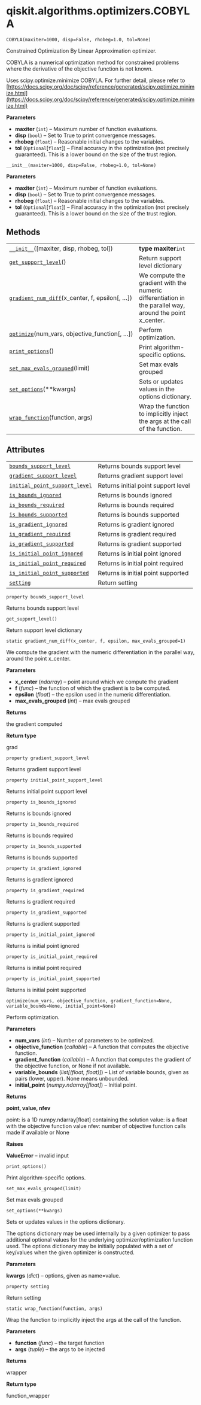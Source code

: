 # qiskit.algorithms.optimizers.COBYLA

<span id="undefined" />

`COBYLA(maxiter=1000, disp=False, rhobeg=1.0, tol=None)`

Constrained Optimization By Linear Approximation optimizer.

COBYLA is a numerical optimization method for constrained problems where the derivative of the objective function is not known.

Uses scipy.optimize.minimize COBYLA. For further detail, please refer to [https://docs.scipy.org/doc/scipy/reference/generated/scipy.optimize.minimize.html](https://docs.scipy.org/doc/scipy/reference/generated/scipy.optimize.minimize.html)

**Parameters**

*   **maxiter** (`int`) – Maximum number of function evaluations.
*   **disp** (`bool`) – Set to True to print convergence messages.
*   **rhobeg** (`float`) – Reasonable initial changes to the variables.
*   **tol** (`Optional`\[`float`]) – Final accuracy in the optimization (not precisely guaranteed). This is a lower bound on the size of the trust region.

<span id="undefined" />

`__init__(maxiter=1000, disp=False, rhobeg=1.0, tol=None)`

**Parameters**

*   **maxiter** (`int`) – Maximum number of function evaluations.
*   **disp** (`bool`) – Set to True to print convergence messages.
*   **rhobeg** (`float`) – Reasonable initial changes to the variables.
*   **tol** (`Optional`\[`float`]) – Final accuracy in the optimization (not precisely guaranteed). This is a lower bound on the size of the trust region.

## Methods

|                                                                                                                                                                    |                                                                                                           |
| ------------------------------------------------------------------------------------------------------------------------------------------------------------------ | --------------------------------------------------------------------------------------------------------- |
| [`__init__`](#qiskit.algorithms.optimizers.COBYLA.__init__ "qiskit.algorithms.optimizers.COBYLA.__init__")(\[maxiter, disp, rhobeg, tol])                          | **type maxiter**`int`                                                                                     |
| [`get_support_level`](#qiskit.algorithms.optimizers.COBYLA.get_support_level "qiskit.algorithms.optimizers.COBYLA.get_support_level")()                            | Return support level dictionary                                                                           |
| [`gradient_num_diff`](#qiskit.algorithms.optimizers.COBYLA.gradient_num_diff "qiskit.algorithms.optimizers.COBYLA.gradient_num_diff")(x\_center, f, epsilon\[, …]) | We compute the gradient with the numeric differentiation in the parallel way, around the point x\_center. |
| [`optimize`](#qiskit.algorithms.optimizers.COBYLA.optimize "qiskit.algorithms.optimizers.COBYLA.optimize")(num\_vars, objective\_function\[, …])                   | Perform optimization.                                                                                     |
| [`print_options`](#qiskit.algorithms.optimizers.COBYLA.print_options "qiskit.algorithms.optimizers.COBYLA.print_options")()                                        | Print algorithm-specific options.                                                                         |
| [`set_max_evals_grouped`](#qiskit.algorithms.optimizers.COBYLA.set_max_evals_grouped "qiskit.algorithms.optimizers.COBYLA.set_max_evals_grouped")(limit)           | Set max evals grouped                                                                                     |
| [`set_options`](#qiskit.algorithms.optimizers.COBYLA.set_options "qiskit.algorithms.optimizers.COBYLA.set_options")(\*\*kwargs)                                    | Sets or updates values in the options dictionary.                                                         |
| [`wrap_function`](#qiskit.algorithms.optimizers.COBYLA.wrap_function "qiskit.algorithms.optimizers.COBYLA.wrap_function")(function, args)                          | Wrap the function to implicitly inject the args at the call of the function.                              |

## Attributes

|                                                                                                                                                                     |                                     |
| ------------------------------------------------------------------------------------------------------------------------------------------------------------------- | ----------------------------------- |
| [`bounds_support_level`](#qiskit.algorithms.optimizers.COBYLA.bounds_support_level "qiskit.algorithms.optimizers.COBYLA.bounds_support_level")                      | Returns bounds support level        |
| [`gradient_support_level`](#qiskit.algorithms.optimizers.COBYLA.gradient_support_level "qiskit.algorithms.optimizers.COBYLA.gradient_support_level")                | Returns gradient support level      |
| [`initial_point_support_level`](#qiskit.algorithms.optimizers.COBYLA.initial_point_support_level "qiskit.algorithms.optimizers.COBYLA.initial_point_support_level") | Returns initial point support level |
| [`is_bounds_ignored`](#qiskit.algorithms.optimizers.COBYLA.is_bounds_ignored "qiskit.algorithms.optimizers.COBYLA.is_bounds_ignored")                               | Returns is bounds ignored           |
| [`is_bounds_required`](#qiskit.algorithms.optimizers.COBYLA.is_bounds_required "qiskit.algorithms.optimizers.COBYLA.is_bounds_required")                            | Returns is bounds required          |
| [`is_bounds_supported`](#qiskit.algorithms.optimizers.COBYLA.is_bounds_supported "qiskit.algorithms.optimizers.COBYLA.is_bounds_supported")                         | Returns is bounds supported         |
| [`is_gradient_ignored`](#qiskit.algorithms.optimizers.COBYLA.is_gradient_ignored "qiskit.algorithms.optimizers.COBYLA.is_gradient_ignored")                         | Returns is gradient ignored         |
| [`is_gradient_required`](#qiskit.algorithms.optimizers.COBYLA.is_gradient_required "qiskit.algorithms.optimizers.COBYLA.is_gradient_required")                      | Returns is gradient required        |
| [`is_gradient_supported`](#qiskit.algorithms.optimizers.COBYLA.is_gradient_supported "qiskit.algorithms.optimizers.COBYLA.is_gradient_supported")                   | Returns is gradient supported       |
| [`is_initial_point_ignored`](#qiskit.algorithms.optimizers.COBYLA.is_initial_point_ignored "qiskit.algorithms.optimizers.COBYLA.is_initial_point_ignored")          | Returns is initial point ignored    |
| [`is_initial_point_required`](#qiskit.algorithms.optimizers.COBYLA.is_initial_point_required "qiskit.algorithms.optimizers.COBYLA.is_initial_point_required")       | Returns is initial point required   |
| [`is_initial_point_supported`](#qiskit.algorithms.optimizers.COBYLA.is_initial_point_supported "qiskit.algorithms.optimizers.COBYLA.is_initial_point_supported")    | Returns is initial point supported  |
| [`setting`](#qiskit.algorithms.optimizers.COBYLA.setting "qiskit.algorithms.optimizers.COBYLA.setting")                                                             | Return setting                      |

<span id="undefined" />

`property bounds_support_level`

Returns bounds support level

<span id="undefined" />

`get_support_level()`

Return support level dictionary

<span id="undefined" />

`static gradient_num_diff(x_center, f, epsilon, max_evals_grouped=1)`

We compute the gradient with the numeric differentiation in the parallel way, around the point x\_center.

**Parameters**

*   **x\_center** (*ndarray*) – point around which we compute the gradient
*   **f** (*func*) – the function of which the gradient is to be computed.
*   **epsilon** (*float*) – the epsilon used in the numeric differentiation.
*   **max\_evals\_grouped** (*int*) – max evals grouped

**Returns**

the gradient computed

**Return type**

grad

<span id="undefined" />

`property gradient_support_level`

Returns gradient support level

<span id="undefined" />

`property initial_point_support_level`

Returns initial point support level

<span id="undefined" />

`property is_bounds_ignored`

Returns is bounds ignored

<span id="undefined" />

`property is_bounds_required`

Returns is bounds required

<span id="undefined" />

`property is_bounds_supported`

Returns is bounds supported

<span id="undefined" />

`property is_gradient_ignored`

Returns is gradient ignored

<span id="undefined" />

`property is_gradient_required`

Returns is gradient required

<span id="undefined" />

`property is_gradient_supported`

Returns is gradient supported

<span id="undefined" />

`property is_initial_point_ignored`

Returns is initial point ignored

<span id="undefined" />

`property is_initial_point_required`

Returns is initial point required

<span id="undefined" />

`property is_initial_point_supported`

Returns is initial point supported

<span id="undefined" />

`optimize(num_vars, objective_function, gradient_function=None, variable_bounds=None, initial_point=None)`

Perform optimization.

**Parameters**

*   **num\_vars** (*int*) – Number of parameters to be optimized.
*   **objective\_function** (*callable*) – A function that computes the objective function.
*   **gradient\_function** (*callable*) – A function that computes the gradient of the objective function, or None if not available.
*   **variable\_bounds** (*list\[(float, float)]*) – List of variable bounds, given as pairs (lower, upper). None means unbounded.
*   **initial\_point** (*numpy.ndarray\[float]*) – Initial point.

**Returns**

**point, value, nfev**

point: is a 1D numpy.ndarray\[float] containing the solution value: is a float with the objective function value nfev: number of objective function calls made if available or None

**Raises**

**ValueError** – invalid input

<span id="undefined" />

`print_options()`

Print algorithm-specific options.

<span id="undefined" />

`set_max_evals_grouped(limit)`

Set max evals grouped

<span id="undefined" />

`set_options(**kwargs)`

Sets or updates values in the options dictionary.

The options dictionary may be used internally by a given optimizer to pass additional optional values for the underlying optimizer/optimization function used. The options dictionary may be initially populated with a set of key/values when the given optimizer is constructed.

**Parameters**

**kwargs** (*dict*) – options, given as name=value.

<span id="undefined" />

`property setting`

Return setting

<span id="undefined" />

`static wrap_function(function, args)`

Wrap the function to implicitly inject the args at the call of the function.

**Parameters**

*   **function** (*func*) – the target function
*   **args** (*tuple*) – the args to be injected

**Returns**

wrapper

**Return type**

function\_wrapper
